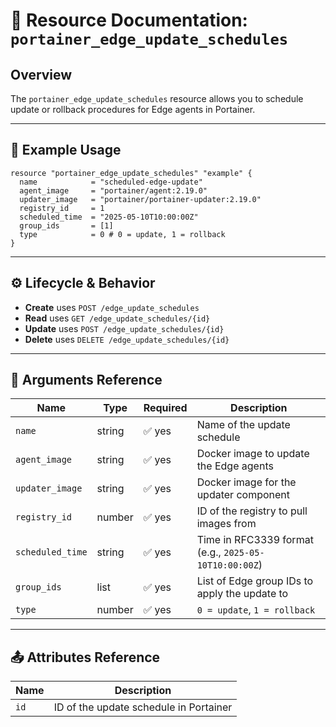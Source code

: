 # 🚀 **Resource Documentation: `portainer_edge_update_schedules`**

## Overview
The `portainer_edge_update_schedules` resource allows you to schedule update or rollback procedures for Edge agents in Portainer.

---

## 📘 Example Usage

```hcl
resource "portainer_edge_update_schedules" "example" {
  name            = "scheduled-edge-update"
  agent_image     = "portainer/agent:2.19.0"
  updater_image   = "portainer/portainer-updater:2.19.0"
  registry_id     = 1
  scheduled_time  = "2025-05-10T10:00:00Z"
  group_ids       = [1]
  type            = 0 # 0 = update, 1 = rollback
}
```

---

## ⚙️ Lifecycle & Behavior
- **Create** uses `POST /edge_update_schedules`
- **Read** uses `GET /edge_update_schedules/{id}`
- **Update** uses `POST /edge_update_schedules/{id}`
- **Delete** uses `DELETE /edge_update_schedules/{id}`

---

## 🧾 Arguments Reference

| Name             | Type   | Required | Description                                                  |
|------------------|--------|----------|--------------------------------------------------------------|
| `name`           | string | ✅ yes   | Name of the update schedule                                  |
| `agent_image`    | string | ✅ yes   | Docker image to update the Edge agents                       |
| `updater_image`  | string | ✅ yes   | Docker image for the updater component                       |
| `registry_id`    | number | ✅ yes   | ID of the registry to pull images from                       |
| `scheduled_time` | string | ✅ yes   | Time in RFC3339 format (e.g., `2025-05-10T10:00:00Z`)        |
| `group_ids`      | list   | ✅ yes   | List of Edge group IDs to apply the update to               |
| `type`           | number | ✅ yes   | `0 = update`, `1 = rollback`                                 |

---

## 📤 Attributes Reference

| Name | Description                     |
|------|---------------------------------|
| `id` | ID of the update schedule in Portainer |
